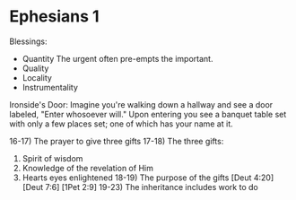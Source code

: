 # Ephesians 1

Blessings:
- Quantity
	The urgent often pre-empts the important.
- Quality
- Locality
- Instrumentality

Ironside's Door:
	Imagine you're walking down a hallway and see a door labeled, "Enter whosoever will."  Upon entering you see a banquet table set with only a few places set; one of which has your name at it.

16-17) The prayer to give three gifts
17-18) The three gifts:
1. Spirit of wisdom
2. Knowledge of the revelation of Him
3. Hearts eyes enlightened
18-19) The purpose of the gifts
[Deut 4:20]
[Deut 7:6]
[1Pet 2:9]
19-23) The inheritance includes work to do
